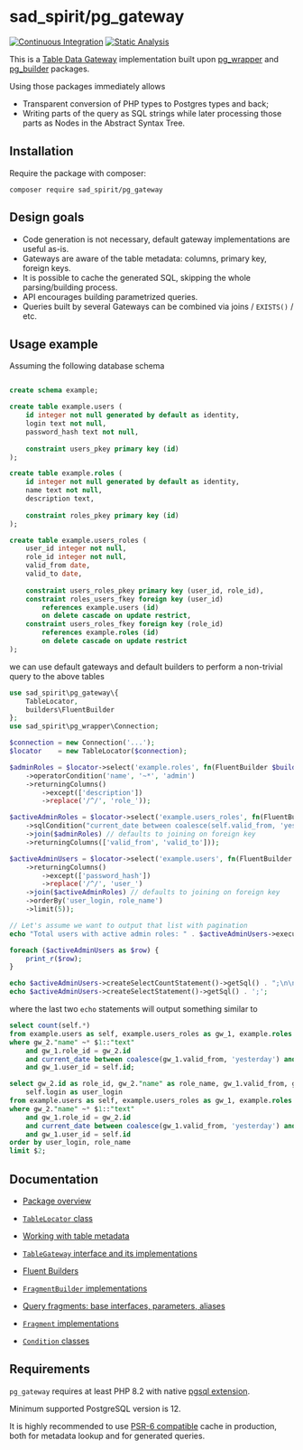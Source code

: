 # sad_spirit/pg_gateway

[![Continuous Integration](https://github.com/sad-spirit/pg-gateway/actions/workflows/continuous-integration.yml/badge.svg?branch=master)](https://github.com/sad-spirit/pg-gateway/actions/workflows/continuous-integration.yml)
[![Static Analysis](https://github.com/sad-spirit/pg-gateway/actions/workflows/static-analysis.yml/badge.svg?branch=master)](https://github.com/sad-spirit/pg-gateway/actions/workflows/static-analysis.yml)

This is a [Table Data Gateway](https://martinfowler.com/eaaCatalog/tableDataGateway.html) implementation built upon
[pg_wrapper](https://github.com/sad-spirit/pg-wrapper) and [pg_builder](https://github.com/sad-spirit/pg-builder) packages.

Using those packages immediately allows
 * Transparent conversion of PHP types to Postgres types and back;
 * Writing parts of the query as SQL strings while later processing those parts as Nodes in the Abstract Syntax Tree.

## Installation

Require the package with composer:
```
composer require sad_spirit/pg_gateway
```

## Design goals

 * Code generation is not necessary, default gateway implementations are useful as-is.
 * Gateways are aware of the table metadata: columns, primary key, foreign keys.
 * It is possible to cache the generated SQL, skipping the whole parsing/building process.
 * API encourages building parametrized queries.
 * Queries built by several Gateways can be combined via joins / `EXISTS()` / etc.

## Usage example

Assuming the following database schema
```SQL

create schema example;

create table example.users (
    id integer not null generated by default as identity,
    login text not null,
    password_hash text not null,
    
    constraint users_pkey primary key (id)
);

create table example.roles (
    id integer not null generated by default as identity,
    name text not null,
    description text,
    
    constraint roles_pkey primary key (id)
);

create table example.users_roles (
    user_id integer not null,
    role_id integer not null,
    valid_from date,
    valid_to date,
    
    constraint users_roles_pkey primary key (user_id, role_id),
    constraint roles_users_fkey foreign key (user_id)
        references example.users (id)
        on delete cascade on update restrict,
    constraint users_roles_fkey foreign key (role_id)
        references example.roles (id)
        on delete cascade on update restrict
);
```

we can use default gateways and default builders to perform a non-trivial query to the above tables

```PHP
use sad_spirit\pg_gateway\{
    TableLocator,
    builders\FluentBuilder
};
use sad_spirit\pg_wrapper\Connection;

$connection = new Connection('...');
$locator    = new TableLocator($connection);

$adminRoles = $locator->select('example.roles', fn(FluentBuilder $builder) => $builder
    ->operatorCondition('name', '~*', 'admin')
    ->returningColumns()
        ->except(['description'])
        ->replace('/^/', 'role_'));

$activeAdminRoles = $locator->select('example.users_roles', fn(FluentBuilder $builder) => $builder
    ->sqlCondition("current_date between coalesce(self.valid_from, 'yesterday') and coalesce(self.valid_to, 'tomorrow')")
    ->join($adminRoles) // defaults to joining on foreign key
    ->returningColumns(['valid_from', 'valid_to']));

$activeAdminUsers = $locator->select('example.users', fn(FluentBuilder $builder) => $builder
    ->returningColumns()
        ->except(['password_hash'])
        ->replace('/^/', 'user_')
    ->join($activeAdminRoles) // defaults to joining on foreign key
    ->orderBy('user_login, role_name')
    ->limit(5));

// Let's assume we want to output that list with pagination
echo "Total users with active admin roles: " . $activeAdminUsers->executeCount() . "\n\n";

foreach ($activeAdminUsers as $row) {
    print_r($row);
}

echo $activeAdminUsers->createSelectCountStatement()->getSql() . ";\n\n";
echo $activeAdminUsers->createSelectStatement()->getSql() . ';';
```

where the last two `echo` statements will output something similar to
```SQL
select count(self.*)
from example.users as self, example.users_roles as gw_1, example.roles as gw_2
where gw_2."name" ~* $1::"text"
    and gw_1.role_id = gw_2.id
    and current_date between coalesce(gw_1.valid_from, 'yesterday') and coalesce(gw_1.valid_to, 'tomorrow')
    and gw_1.user_id = self.id;

select gw_2.id as role_id, gw_2."name" as role_name, gw_1.valid_from, gw_1.valid_to, self.id as user_id,
    self.login as user_login
from example.users as self, example.users_roles as gw_1, example.roles as gw_2
where gw_2."name" ~* $1::"text"
    and gw_1.role_id = gw_2.id
    and current_date between coalesce(gw_1.valid_from, 'yesterday') and coalesce(gw_1.valid_to, 'tomorrow')
    and gw_1.user_id = self.id
order by user_login, role_name
limit $2;
```


## Documentation

* [Package overview](./docs/index.md)
* [`TableLocator` class](./docs/locator.md)
* [Working with table metadata](./docs/metadata.md)
* [`TableGateway` interface and its implementations](./docs/gateways.md)
* [Fluent Builders](./docs/builders-methods.md)
* [`FragmentBuilder` implementations](./docs/builders-classes.md)

* [Query fragments: base interfaces, parameters, aliases](./docs/fragments-base.md)
* [`Fragment` implementations](./docs/fragments-implementations.md)
* [`Condition` classes](./docs/conditions.md)

## Requirements

`pg_gateway` requires at least PHP 8.2 with native [pgsql extension](https://php.net/manual/en/book.pgsql.php).

Minimum supported PostgreSQL version is 12.

It is highly recommended to use [PSR-6 compatible](https://www.php-fig.org/psr/psr-6/) cache in production,
both for metadata lookup and for generated queries.

